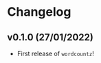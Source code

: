 # Changelog

<!--next-version-placeholder-->

## v0.1.0 (27/01/2022)

- First release of `wordcountz`!